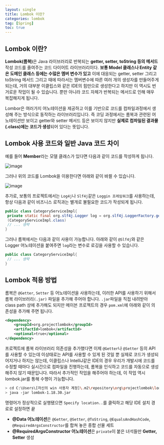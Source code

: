 ```yaml
---
layout: single
title: Lombok 이란?
categories: lombok
tag: [Spring]
toc: true
---
```


## Lombok 이란?

<b>Lombok(롬복)</b>은 Java 라이브러리로 반복되는 <b>getter, setter, toString 등의 메서드</b> 작성 코드를 줄여주는 코드 다이어트 라이브러리이다. <b>보통 Model 클래스나 Entity 같은 도메인 클래스 등에는 수많은 멤버 변수가 있고</b> 이에 대응되는 getter, setter 그리고 toString 메서드 그리고 때에 따라서는 멤버변수에 따른 여러 개의 생성자를 만들어주게 되는데, 거의 대부분 이클립스와 같은 IDE의 힘만으로 생성한다고 하지만 이 역시도 번거로운 작업이 될 수 있습니다. 뿐만 아니라 코드 자체가 반복되는 메서드로 인해 매우 복잡해지게 됩니다.

Lombor은 여러가지 어노테이션을 제공하고 이를 기반으로 코드를 컴파일과정에서 생성해 주는 방식으로 동작하는 라이브러리입니다. 즉 코딩 과정에서는 롬복과 관련된 어노테이션만 보이고 getter와 setter 메서드 등은 보이지 않지만 <b>실제로 컴파일된 결과물(.class)에는 코드가 생성</b>되어 있다는 뜻입니다.

## Lombok 사용 코드와 일반 Java 코드 차이

예를 들어 <b>Member</b>라는 모델 클래스가 있다면 다음과 같이 코드를 작성하게 됩니다.

![image](https://github.com/kimjaebeom98/Algorithms/assets/87630540/c2a1ebe1-92a8-4958-89fc-da962826f808)

그러나 위의 코드를 Lombok을 이용한다면 아래와 같이 바뀔 수 있습니다.

![image](https://github.com/kimjaebeom98/Algorithms/assets/87630540/4833bd6c-a384-40be-82a4-5952b4f1adc5)

추가로, 보통의 프로젝트에서는 `Log4j`나 `Slf4j`같은 `Loggin 프레임워크`를 사용하는데, 항상 다음과 같이 비즈니스 로직과는 별개로 불필요한 코드가 작성되게 됩니다.

```java
public class CategoryServiceImpl{
 private static final org.slf4j.Logger log = org.slf4j.LoggerFactory.getLogger
 (CategoryServiceImpl.class)
 // ... 생략
}
```

그러나 롬복에서는 다음과 같이 사용이 가능합니다. 아래와 같이 `@Slf4j`와 같은 Logger 어노테이션을 붙여주면 `log`라는 변수로 로깅을 사용할 수 있습니다.

```java
public class CategoryServiceImpl{
 // ... 생략
}
```

## Lombok 적용 방법

롬복은 `@Getter`, `Setter` 등 어노테이션을 사용하는데, 이러한 API를 사용하기 위해서 롬복 라이브러리`(.jar)` 파일을 추가해 주어야 합니다. `.jar`파일을 직접 내려받아 class path 상에 추가해도 되지만 메이븐 프로젝트의 경우 `pom.xml`에 아래와 같이 의존성을 추가해 주면 됩니다.

```xml
<dependency>
	<groupId>org.projectlombok</groupId>
	<artifactId>lombok</artifactId>
	<optional>true</optional>
</dependency>
```

프로젝트에 롬복 라이브러리 의존성을 추가했다면 이제 `@Getter`나 `@Setter` 등의 API를 사용할 수 있는데 이상태로는 API를 사용할 수 있게 된 것일 뿐 실제로 코드가 생성되어지거나 하지는 않는데, 이클립스나 IntelliJ같은 IDE의 경우 우리가 개발시에 코드를 수정할 때마다 실시간으로 컴파일을 진행하는데, 롬복을 인식하고 코드를 자동으로 생성해주지 않기 때문입니다.
따라서 추가적인 작업을 해주어야 하는데, 이 작업 역시 lombok.jar를 통해 수행이 가능합니다.

```bash
> cd C:\Users\[자신의 win 사용자 계정]\.m2\repository\org\projectlombok\lombok\1.18.30
> java -jar lombok-1.18.30.jar
```

명령어가 정상적으로 실행됐으면 `Specify location..`를 클릭하고 해당 IDE 설치 경로로 설정하면 끝

- **@Data 어노테이션**은 `@Getter`, `@Setter`, `@ToString`, `@EqualsAndHashCode`, `@RequiredArgsConstructor`를 합쳐 놓은 종합 선물 세트
- **@RequiredArgsConstructor 어노테이션**은 `private`이 붙은 녀석들만 **Getter, Setter** 생성
